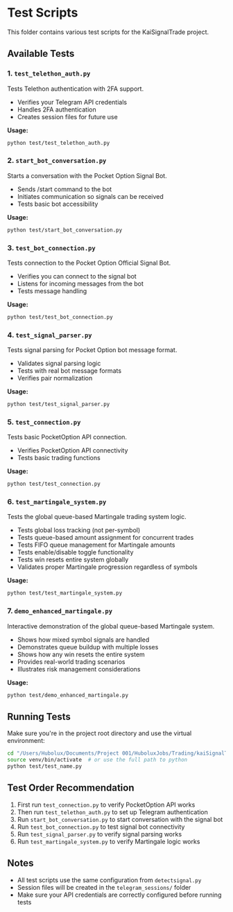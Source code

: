 # Test Scripts

This folder contains various test scripts for the KaiSignalTrade project.

## Available Tests

### 1. `test_telethon_auth.py`

Tests Telethon authentication with 2FA support.

- Verifies your Telegram API credentials
- Handles 2FA authentication
- Creates session files for future use

**Usage:**

```bash
python test/test_telethon_auth.py
```

### 2. `start_bot_conversation.py`

Starts a conversation with the Pocket Option Signal Bot.

- Sends /start command to the bot
- Initiates communication so signals can be received
- Tests basic bot accessibility

**Usage:**

```bash
python test/start_bot_conversation.py
```

### 3. `test_bot_connection.py`

Tests connection to the Pocket Option Official Signal Bot.

- Verifies you can connect to the signal bot
- Listens for incoming messages from the bot
- Tests message handling

**Usage:**

```bash
python test/test_bot_connection.py
```

### 4. `test_signal_parser.py`

Tests signal parsing for Pocket Option bot message format.

- Validates signal parsing logic
- Tests with real bot message formats
- Verifies pair normalization

**Usage:**

```bash
python test/test_signal_parser.py
```

### 5. `test_connection.py`

Tests basic PocketOption API connection.

- Verifies PocketOption API connectivity
- Tests basic trading functions

**Usage:**

```bash
python test/test_connection.py
```

### 6. `test_martingale_system.py`

Tests the global queue-based Martingale trading system logic.

- Tests global loss tracking (not per-symbol)
- Tests queue-based amount assignment for concurrent trades
- Tests FIFO queue management for Martingale amounts
- Tests enable/disable toggle functionality
- Tests win resets entire system globally
- Validates proper Martingale progression regardless of symbols

**Usage:**

```bash
python test/test_martingale_system.py
```

### 7. `demo_enhanced_martingale.py`

Interactive demonstration of the global queue-based Martingale system.

- Shows how mixed symbol signals are handled
- Demonstrates queue buildup with multiple losses
- Shows how any win resets the entire system
- Provides real-world trading scenarios
- Illustrates risk management considerations

**Usage:**

```bash
python test/demo_enhanced_martingale.py
```

## Running Tests

Make sure you're in the project root directory and use the virtual environment:

```bash
cd "/Users/Hubolux/Documents/Project 001/HuboluxJobs/Trading/kaiSignalTrade"
source venv/bin/activate  # or use the full path to python
python test/test_name.py
```

## Test Order Recommendation

1. First run `test_connection.py` to verify PocketOption API works
2. Then run `test_telethon_auth.py` to set up Telegram authentication
3. Run `start_bot_conversation.py` to start conversation with the signal bot
4. Run `test_bot_connection.py` to test signal bot connectivity
5. Run `test_signal_parser.py` to verify signal parsing works
6. Run `test_martingale_system.py` to verify Martingale logic works

## Notes

- All test scripts use the same configuration from `detectsignal.py`
- Session files will be created in the `telegram_sessions/` folder
- Make sure your API credentials are correctly configured before running tests
